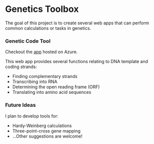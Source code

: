 # Genetics Toolbox

The goal of this project is to create several web apps that can perform common calculations or tasks in genetics.

### Genetic Code Tool
Checkout the [app](http://geneticstoolbox.azurewebsites.net/) hosted on Azure.


This web app provides several functions relating to DNA template and coding strands:
* Finding complementary strands
* Transcribing into RNA
* Determining the open reading frame (ORF)
* Translating into amino acid sequences


### Future Ideas
I plan to develop tools for:
* Hardy-Weinberg calculations
* Three-point-cross gene mapping
* ...Other suggestions are welcome!
